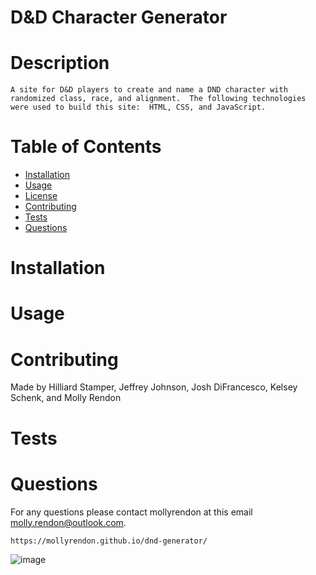 # D&D Character Generator
  
  # Description  
    A site for D&D players to create and name a DND character with randomized class, race, and alignment.  The following technologies were used to build this site:  HTML, CSS, and JavaScript.

  # Table of Contents
  * [Installation](#installation)
  * [Usage](#usage)
  * [License](#license)
  * [Contributing](#contributing)
  * [Tests](#tests)
  * [Questions](#questions)

  # Installation
 

  # Usage

 
  # Contributing  
  Made by Hilliard Stamper, Jeffrey Johnson, Josh DiFrancesco, Kelsey Schenk, and Molly Rendon

  # Tests


  # Questions
  For any questions please contact mollyrendon at this email molly.rendon@outlook.com.

    https://mollyrendon.github.io/dnd-generator/

  ![image](https://user-images.githubusercontent.com/90290649/143967716-c689ae97-c4d3-44aa-8646-9a9b2d1b5a76.png)
